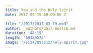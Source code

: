 ```yaml
---
title: You and the Holy Spirit
date: 2017-03-19 00:00:00 Z

file: "/2017/2017-03-19.mp3"
author: _authors/phil-boalch.md
duration: '48:15'
length: '69489575'
image: "/v1542093512/holy-spirit.jpg"
---
```

